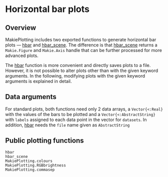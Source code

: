 # Horizontal bar plots

## Overview

MakiePlotting includes two exported functions to generate horizontal bar plots —
[hbar](@ref) and [hbar_scene](@ref). The difference is that [hbar_scene](@ref) 
returns a `Makie.Figure` and `Makie.Axis` handle that can be further processed 
for more advanced plots.

The [hbar](@ref) function is more convenient and directly saves plots to a file.
However, it is not possible to alter plots other than with the given keyword 
arguments. In the following, modifying plots with the given keyword arguments is 
explained in detail.


## Data arguments

For standard plots, both functions need only 2 data arrays, a `Vector{<:Real}` 
with the values of the bars to be plotted and a `Vector{<:AbstractString}` with 
`labels` assigned to each data point in the vector for `datasets`. In addition,
[hbar](@ref) needs the `file` name given as `AbstractString`


## Public plotting functions

```@docs
hbar
hbar_scene
MakiePlotting.colours
MakiePlotting.RGBbrightness
MakiePlotting.commasep
```
